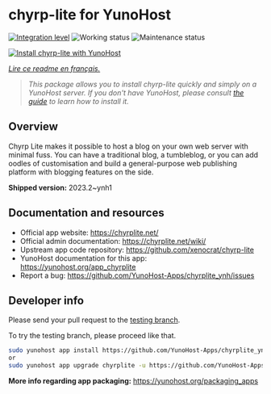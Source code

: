 <!--
N.B.: This README was automatically generated by https://github.com/YunoHost/apps/tree/master/tools/README-generator
It shall NOT be edited by hand.
-->

# chyrp-lite for YunoHost

[![Integration level](https://dash.yunohost.org/integration/chyrplite.svg)](https://dash.yunohost.org/appci/app/chyrplite) ![Working status](https://ci-apps.yunohost.org/ci/badges/chyrplite.status.svg) ![Maintenance status](https://ci-apps.yunohost.org/ci/badges/chyrplite.maintain.svg)

[![Install chyrp-lite with YunoHost](https://install-app.yunohost.org/install-with-yunohost.svg)](https://install-app.yunohost.org/?app=chyrplite)

*[Lire ce readme en français.](./README_fr.md)*

> *This package allows you to install chyrp-lite quickly and simply on a YunoHost server.
If you don't have YunoHost, please consult [the guide](https://yunohost.org/#/install) to learn how to install it.*

## Overview

Chyrp Lite makes it possible to host a blog on your own web server with minimal fuss. You can have a traditional blog, a tumbleblog, or you can add oodles of customisation and build a general-purpose web publishing platform with blogging features on the side.

**Shipped version:** 2023.2~ynh1
## Documentation and resources

* Official app website: <https://chyrplite.net/>
* Official admin documentation: <https://chyrplite.net/wiki/>
* Upstream app code repository: <https://github.com/xenocrat/chyrp-lite>
* YunoHost documentation for this app: <https://yunohost.org/app_chyrplite>
* Report a bug: <https://github.com/YunoHost-Apps/chyrplite_ynh/issues>

## Developer info

Please send your pull request to the [testing branch](https://github.com/YunoHost-Apps/chyrplite_ynh/tree/testing).

To try the testing branch, please proceed like that.

``` bash
sudo yunohost app install https://github.com/YunoHost-Apps/chyrplite_ynh/tree/testing --debug
or
sudo yunohost app upgrade chyrplite -u https://github.com/YunoHost-Apps/chyrplite_ynh/tree/testing --debug
```

**More info regarding app packaging:** <https://yunohost.org/packaging_apps>
